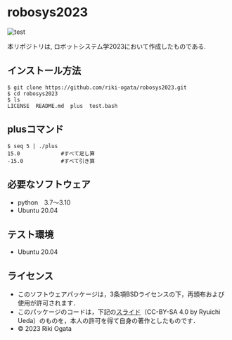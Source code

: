# robosys2023
![test](https://github.com/riki-ogata/robosys2023/actions/workflows/test.yml/badge.svg)

本リポジトリは, ロボットシステム学2023において作成したものである.

## インストール方法
```
$ git clone https://github.com/riki-ogata/robosys2023.git
$ cd robosys2023
$ ls
LICENSE  README.md  plus  test.bash
```
## plusコマンド
```
$ seq 5 | ./plus
15.0             #すべて足し算
-15.0            #すべて引き算
```
## 必要なソフトウェア
* python　3.7～3.10
* Ubuntu 20.04
## テスト環境
* Ubuntu 20.04
## ライセンス
* このソフトウェアパッケージは，3条項BSDライセンスの下，再頒布および使用が許可されます．
* このパッケージのコードは，下記の[スライド](https://github.com/ryuichiueda/my_slides/tree/master/robosys_2022)（CC-BY-SA 4.0 by Ryuichi Ueda）のものを，本人の許可を得て自身の著作としたものです．
* © 2023 Riki Ogata
